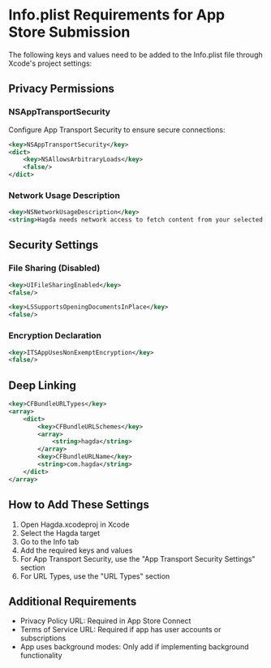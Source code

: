# Info.plist Requirements for App Store Submission

The following keys and values need to be added to the Info.plist file through Xcode's project settings:

## Privacy Permissions

### NSAppTransportSecurity
Configure App Transport Security to ensure secure connections:
```xml
<key>NSAppTransportSecurity</key>
<dict>
    <key>NSAllowsArbitraryLoads</key>
    <false/>
</dict>
```

### Network Usage Description
```xml
<key>NSNetworkUsageDescription</key>
<string>Hagda needs network access to fetch content from your selected sources including Reddit, Bluesky, Mastodon, news feeds, and podcasts.</string>
```

## Security Settings

### File Sharing (Disabled)
```xml
<key>UIFileSharingEnabled</key>
<false/>

<key>LSSupportsOpeningDocumentsInPlace</key>
<false/>
```

### Encryption Declaration
```xml
<key>ITSAppUsesNonExemptEncryption</key>
<false/>
```

## Deep Linking
```xml
<key>CFBundleURLTypes</key>
<array>
    <dict>
        <key>CFBundleURLSchemes</key>
        <array>
            <string>hagda</string>
        </array>
        <key>CFBundleURLName</key>
        <string>com.hagda</string>
    </dict>
</array>
```

## How to Add These Settings

1. Open Hagda.xcodeproj in Xcode
2. Select the Hagda target
3. Go to the Info tab
4. Add the required keys and values
5. For App Transport Security, use the "App Transport Security Settings" section
6. For URL Types, use the "URL Types" section

## Additional Requirements

- Privacy Policy URL: Required in App Store Connect
- Terms of Service URL: Required if app has user accounts or subscriptions
- App uses background modes: Only add if implementing background functionality